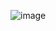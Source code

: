![image](https://github.com/re-na-ta/overthewire_bandit/assets/83365217/323d4c23-4b93-4084-b238-7f7fc7e13146)
